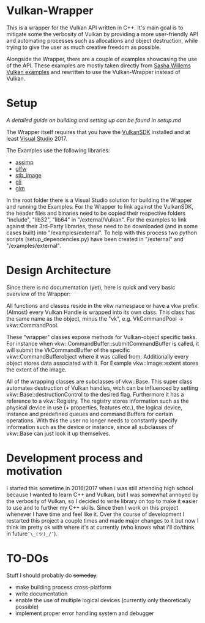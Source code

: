 # Vulkan-Wrapper

This is a wrapper for the Vulkan API written in C++. It's main goal is to mitigate some the verbosity of Vulkan by providing a more user-friendly API and automating processes such as allocations and object destruction, while trying to give the user as much creative freedom as possible.

Alongside the Wrapper, there are a couple of examples showcasing the use of the API. These examples are mostly taken directly from [Sasha Willems Vulkan examples]([https://github.com/SaschaWillems/Vulkan](https://github.com/SaschaWillems/Vulkan)) and rewritten to use the Vulkan-Wrapper instead of Vulkan. 

# Setup
*A detailed guide on building  and setting up can be found in setup.md*

The Wrapper itself requires that you have the [VulkanSDK]([https://vulkan.lunarg.com/](https://vulkan.lunarg.com/)) installed and at least [Visual Studio]([https://visualstudio.microsoft.com/de/downloads/](https://visualstudio.microsoft.com/de/downloads/)) 2017.

The Examples use the following libraries:
 - [assimp]([https://github.com/assimp/assimp](https://github.com/assimp/assimp))
 - [glfw]([https://github.com/glfw/glfw](https://github.com/glfw/glfw))
 - [stb_image]([https://github.com/nothings/stb](https://github.com/nothings/stb))
 - [gli]([https://github.com/g-truc/gli](https://github.com/g-truc/gli))
 - [glm]([https://github.com/g-truc/glm](https://github.com/g-truc/glm))

In the root folder there is a Visual Studio solution for building the Wrapper and running the Examples. For the Wrapper to link against the VulkanSDK, the header files and binaries need to be copied their respective folders "include", "lib32",  "lib64" in "/external/Vulkan". For the examples to link against their 3rd-Party libraries, these need to be downloaded (and in some cases built) into "/examples/external". To help with this process two python scripts (setup_dependencies.py) have been created in "/external" and "/examples/external". 


 # Design Architecture
 Since there is no documentation (yet), here is quick and very basic overview of the Wrapper:
 
All functions and classes reside in the vkw namespace or have a vkw prefix. (Almost) every Vulkan Handle is wrapped into its own class. This class has the same name as the object, minus the "vk", e.g. VkCommandPool -> vkw::CommandPool. 
 
These "wrapper" classes expose methods for Vulkan-object specific tasks. For instance when vkw::CommandBuffer::submitCommandBuffer is called, it will submit the VkCommandBuffer of the specific vkw::CommandBufferobject where it was called from. 
Additionally every object stores data associated with it. For Example vkw::Image::extent stores the extent of the image.
 
 All of the wrapping classes are subclasses of vkw::Base. This super class automates destruction of Vulkan handles, wich can be influenced by setting vkw::Base::destructionControl to the desired flag. Furthermore it has a reference to a vkw::Registry. The registry stores information such as the physical device in use (+ properties, features etc.), the logical device, instance and predefined queues and command Buffers for certain operations. With this the user no longer needs to constantly specify information such as the device or instance, since all subclasses of vkw::Base can just look it up themselves.
 
# Development process and motivation

I started this sometime in 2016/2017 when i was still attending high school because I wanted to learn C++ and Vulkan, but I was somewhat annoyed by the verbosity of Vulkan, so I decided to write library on top to make it easier to use and to further my C++ skills. Since then I work on this project whenever I have time and feel like it. Over the course of development I restarted this project a couple times and made major changes to it but now I think im pretty ok with where it's at currently (who knows what i'll do/think in future``¯\_(ツ)_/¯``). 


# TO-DOs
Stuff I should probably do ~~someday~~.

- make building process cross-platform
- write documentation
- enable the use of multiple logical devices (currently only theoretically possible)
- implement proper error handling system and debugger
